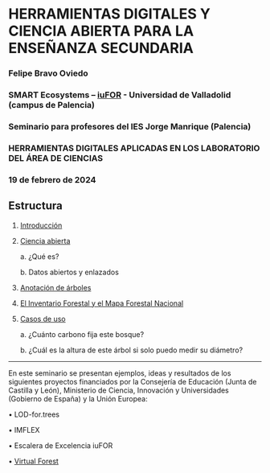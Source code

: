 # HERRAMIENTAS DIGITALES Y CIENCIA ABIERTA PARA LA ENSEÑANZA SECUNDARIA
### Felipe Bravo Oviedo
### SMART Ecosystems – [iuFOR](https://iufor.uva.es/) - Universidad de Valladolid (campus de Palencia)
### Seminario para profesores del IES Jorge Manrique (Palencia) 
### HERRAMIENTAS DIGITALES APLICADAS EN LOS LABORATORIO DEL ÁREA DE CIENCIAS
### 19 de febrero de 2024

## Estructura

1.	[Introducción](https://github.com/Felipe-Bravo/HerramientasDigitales-CienciaAbierta-IES/blob/master/introduccion)
2.	[Ciencia abierta](https://github.com/Felipe-Bravo/HerramientasDigitales-CienciaAbierta-IES/blob/master/CienciaAbierta.md)
   
    a.	¿Qué es?
  	
    b.	Datos abiertos y enlazados
  	
4.	[Anotación de árboles](https://github.com/Felipe-Bravo/HerramientasDigitales-CienciaAbierta-IES/blob/master/AnotacionArboles.md)
5.	[El Inventario Forestal y el Mapa Forestal Nacional](https://github.com/Felipe-Bravo/HerramientasDigitales-CienciaAbierta-IES/blob/master/InventarioMapaForestal.md)
6.	[Casos de uso](https://github.com/Felipe-Bravo/HerramientasDigitales-CienciaAbierta-IES/blob/master/CasosUso.md)
   
    a.	¿Cuánto carbono fija este bosque?
  	
    b.	¿Cuál es la altura de este árbol si solo puedo medir su diámetro?


--------

En este seminario se presentan ejemplos, ideas y resultados de los siguientes proyectos financiados por la Consejería de Educación (Junta de Castilla y León), Ministerio de Ciencia, Innovación y Universidades (Gobierno de España) y la Unión Europea:

• LOD-for.trees

• IMFLEX

• Escalera de Excelencia iuFOR

• [Virtual Forest](https://virtualforests.eu/)
